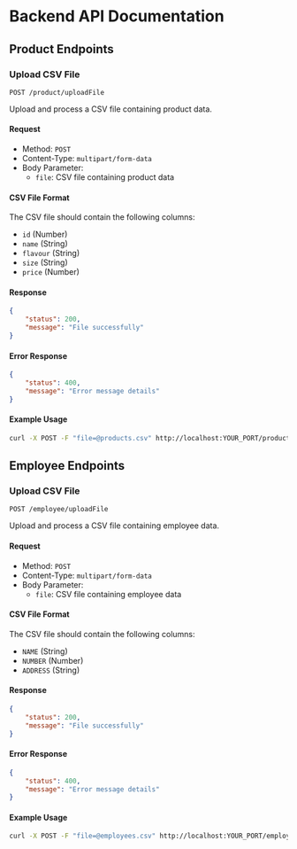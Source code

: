 # Backend API Documentation

## Product Endpoints

### Upload CSV File
`POST /product/uploadFile`

Upload and process a CSV file containing product data.

#### Request
- Method: `POST`
- Content-Type: `multipart/form-data`
- Body Parameter:
  - `file`: CSV file containing product data

#### CSV File Format
The CSV file should contain the following columns:
- `id` (Number)
- `name` (String)
- `flavour` (String)
- `size` (String)
- `price` (Number)

#### Response
```json
{
    "status": 200,
    "message": "File successfully"
}
```

#### Error Response
```json
{
    "status": 400,
    "message": "Error message details"
}
```

#### Example Usage
```bash
curl -X POST -F "file=@products.csv" http://localhost:YOUR_PORT/product/uploadFile
```

## Employee Endpoints

### Upload CSV File
`POST /employee/uploadFile`

Upload and process a CSV file containing employee data.

#### Request
- Method: `POST`
- Content-Type: `multipart/form-data`
- Body Parameter:
  - `file`: CSV file containing employee data

#### CSV File Format
The CSV file should contain the following columns:
- `NAME` (String)
- `NUMBER` (Number)
- `ADDRESS` (String)

#### Response
```json
{
    "status": 200,
    "message": "File successfully"
}
```

#### Error Response
```json
{
    "status": 400,
    "message": "Error message details"
}
```

#### Example Usage
```bash
curl -X POST -F "file=@employees.csv" http://localhost:YOUR_PORT/employee/uploadFile
```
